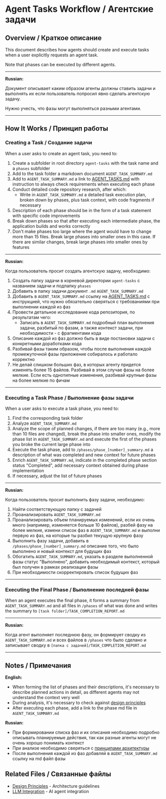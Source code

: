 # Agent Tasks Workflow / Агентские задачи

## Overview / Краткое описание

This document describes how agents should create and execute tasks when a user explicitly requests an agent task.

Note that phases can be executed by different agents.

---

**Russian:**

Документ описывает каким образом агенты должны ставить задачи и выполнять их если пользователь попросил явно сделать агентскую задачу.

Нужно учесть, что фазы могут выполняться разными агентами.

---

## How It Works / Принцип работы

### Creating a Task / Создание задачи

When a user asks to create an agent task, you need to:

1. Create a subfolder in root directory `agent-tasks` with the task name and a `phases` subfolder
2. Add to the task folder a markdown document `AGENT_TASK_SUMMARY.md`
3. Add to `AGENT_TASK_SUMMARY.md` a link to [AGENT_TASKS.md](../../../spec/AGENT_TASKS.md) with instruction to always check requirements when executing each phase
4. Conduct detailed code repository research, after which:
   - Write in `AGENT_TASK_SUMMARY.md` a detailed task execution plan, broken down by phases, plus task context, with code fragments if necessary
5. Description of each phase should be in the form of a task statement with specific code improvements
6. Break down phases so that after executing each intermediate phase, the application builds and works correctly
7. Don't make phases too large where the agent would have to change more than 15 files. Break large phases into smaller ones in this case. If there are similar changes, break large phases into smaller ones by features

---

**Russian:**

Когда пользователь просит создать агентскую задачу, необходимо:

1. Создать папку задачи в корневой директории `agent-tasks` с названием задачи и подпапку `phases`
2. Добавить в папку задачи документ `.md` `AGENT_TASK_SUMMARY.md`
3. Добавить в `AGENT_TASK_SUMMARY.md` ссылку на [AGENT_TASKS.md](../../../spec/AGENT_TASKS.md) с инструкцией, что нужно обязательно сверяться с требованиями при выполнении каждой из фаз
4. Провести детальное исследование кода репозитория, по результатам чего:
   - Записать в `AGENT_TASK_SUMMARY.md` подробный план выполнения задачи, разбитый по фазам, а также контекст задачи, при необходимости - с фрагментами кода
5. Описание каждой из фаз должно быть в виде постановки задачи с конкретными доработками кода
6. Разбивай фазы таким образом, чтобы после выполнения каждой промежуточной фазы приложение собиралось и работало корректно
7. Не делай слишком больших фаз, в которых агенту придется изменять более 15 файлов. Разбивай в этом случае фазы на более мелкие. Если есть однотипные изменения, разбивай крупные фазы на более мелкие по фичам

---

### Executing a Task Phase / Выполнение фазы задачи

When a user asks to execute a task phase, you need to:

1. Find the corresponding task folder
2. Analyze `AGENT_TASK_SUMMARY.md`
3. Analyze the scope of planned changes, if there are too many (e.g., more than 10 files are changed), break the phase into smaller ones, modify the phase list in `AGENT_TASK_SUMMARY.md` and execute the first of the phases you broke the current large phase into
4. Execute the task phase, add to `/phases/phase_[number]_summary.md` a description of what was completed and new context for future phases
5. Enrich `AGENT_TASK_SUMMARY.md`, indicate in the completed phase section status "Completed", add necessary context obtained during phase implementation
6. If necessary, adjust the list of future phases

---

**Russian:**

Когда пользователь просит выполнить фазу задачи, необходимо:

1. Найти соответствующую папку с задачей
2. Проанализировать `AGENT_TASK_SUMMARY.md`
3. Проанализировать объем планируемых изменений, если их очень много (например, изменяется больше 10 файлов), разбей фазу на более мелкие, измени список фаз в `AGENT_TASK_SUMMARY.md` и выполни первую из фаз, на которые ты разбил текущую крупную фазу
4. Выполнить фазу задачи, добавить в `/phases/phase_[number]_summary.md` описание того, что было выполнено и новый контекст для будущих фаз
5. Обогатить `AGENT_TASK_SUMMARY.md`, указать в разделе выполненной фазы статус "Выполнено", добавить необходимый контекст, который был получен в рамках реализации фазы
6. При необходимости скорректировать список будущих фаз

---

### Executing the Final Phase / Выполнение последней фазы

When an agent executes the final phase, it forms a summary from `AGENT_TASK_SUMMARY.md` and all files in `/phases` of what was done and writes the summary to `[task folder]/TASK_COMPLETION_REPORT.md`

---

**Russian:**

Когда агент выполняет последнюю фазу, он формирует сводку из `AGENT_TASK_SUMMARY.md` и всех файлов в `/phases` что было сделано и записывает сводку в `[папка с задачей]/TASK_COMPLETION_REPORT.md`

---

## Notes / Примечания

**English:**
- When forming the list of phases and their descriptions, it's necessary to describe planned actions in detail, as different agents may not understand the context very well
- During analysis, it's necessary to check against [design principles](../../architecture/design-principles.md)
- After executing each phase, add a link to the phase md file in `AGENT_TASK_SUMMARY.md`

**Russian:**
- При формировании списка фаз и их описания необходимо подробно описывать планируемые действия, так как разные агенты могут не очень хорошо понимать контекст
- При анализе необходимо сверяться с [принципами архитектуры](../../architecture/design-principles.md)
- После выполнения каждой из фаз добавляй в `AGENT_TASK_SUMMARY.md` ссылку на md файл фазы

## Related Files / Связанные файлы

- [Design Principles](../../architecture/design-principles.md) - Architecture guidelines
- [LLM Integration](../../features/ai-integration/llm-integration.md) - AI agent integration
